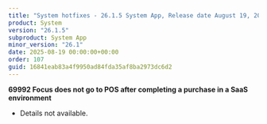 ```yaml
---
title: "System hotfixes - 26.1.5 System App, Release date August 19, 2025 - Hotfixes"
product: System
version: "26.1.5"
subproduct: System App
minor_version: "26.1"
date: 2025-08-19 00:00:00+00:00
order: 107
guid: 16841eab83a4f9950ad84fda35af8ba2973dc6d2
---
```


<strong>69992 Focus does not go to POS after completing a purchase in a SaaS environment</strong>
<ul><li>Details not available.</li></ul>
